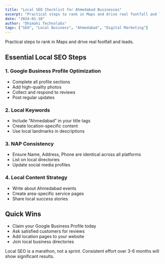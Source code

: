 ```yaml
---
title: "Local SEO Checklist for Ahmedabad Businesses"
excerpt: "Practical steps to rank in Maps and drive real footfall and leads."
date: "2024-01-10"
author: "Dhimahi Technolabs"
tags: ["SEO", "Local Business", "Ahmedabad", "Digital Marketing"]
---
```



Practical steps to rank in Maps and drive real footfall and leads.

## Essential Local SEO Steps

### 1. Google Business Profile Optimization
- Complete all profile sections
- Add high-quality photos
- Collect and respond to reviews
- Post regular updates

### 2. Local Keywords
- Include "Ahmedabad" in your title tags
- Create location-specific content
- Use local landmarks in descriptions

### 3. NAP Consistency
- Ensure Name, Address, Phone are identical across all platforms
- List on local directories
- Update social media profiles

### 4. Local Content Strategy
- Write about Ahmedabad events
- Create area-specific service pages
- Share local success stories

## Quick Wins

- Claim your Google Business Profile today
- Ask satisfied customers for reviews
- Add location pages to your website
- Join local business directories

Local SEO is a marathon, not a sprint. Consistent effort over 3-6 months will show significant results.